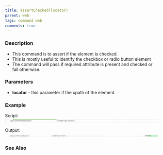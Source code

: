```yaml
---
title: assertChecked(locator)
parent: web
tags: command web
comments: true
---
```


### Description

- This command is to assert if the element is checked.
- This is mostly useful to identify the checkbox or radio button element
- The command will pass if required attribute is present and checked or fail otherwise.

### Parameters

- **locator** - this parameter if the xpath of the element.

### Example

Script:<br/>
![](image/assertChecked_01.png)

Output:<br/>
![](image/assertChecked_02.png)

### See Also